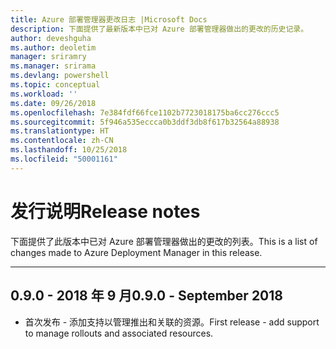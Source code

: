 ```yaml
---
title: Azure 部署管理器更改日志 |Microsoft Docs
description: 下面提供了最新版本中已对 Azure 部署管理器做出的更改的历史记录。
author: deveshguha
ms.author: deoletim
manager: sriramry
ms.manager: srirama
ms.devlang: powershell
ms.topic: conceptual
ms.workload: ''
ms.date: 09/26/2018
ms.openlocfilehash: 7e384fdf66fce1102b7723018175ba6cc276ccc5
ms.sourcegitcommit: 5f946a535eccca0b3ddf3db8f617b32564a88938
ms.translationtype: HT
ms.contentlocale: zh-CN
ms.lasthandoff: 10/25/2018
ms.locfileid: "50001161"
---
```

# <a name="release-notes"></a><span data-ttu-id="43eca-103">发行说明</span><span class="sxs-lookup"><span data-stu-id="43eca-103">Release notes</span></span>

<span data-ttu-id="43eca-104">下面提供了此版本中已对 Azure 部署管理器做出的更改的列表。</span><span class="sxs-lookup"><span data-stu-id="43eca-104">This is a list of changes made to Azure Deployment Manager in this release.</span></span>

---
## <a name="090---september-2018"></a><span data-ttu-id="43eca-105">0.9.0 - 2018 年 9 月</span><span class="sxs-lookup"><span data-stu-id="43eca-105">0.9.0 - September 2018</span></span>
* <span data-ttu-id="43eca-106">首次发布 - 添加支持以管理推出和关联的资源。</span><span class="sxs-lookup"><span data-stu-id="43eca-106">First release - add support to manage rollouts and associated resources.</span></span>